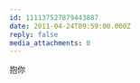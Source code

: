 ```yaml
---
id: 111137527879443887
date: 2011-04-24T09:59:00.000Z
reply: false
media_attachments: 0
---
```


抱你 ​​​​

